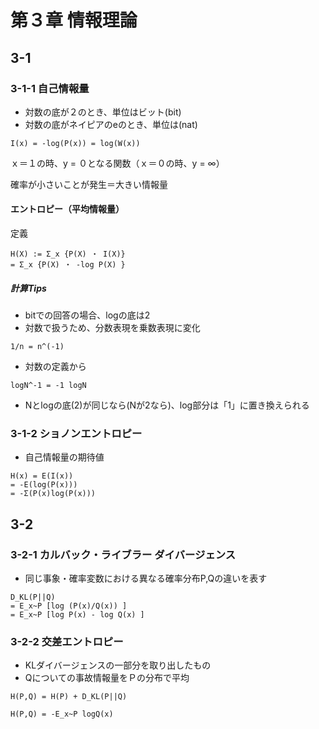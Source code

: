 # 第３章 情報理論

## 3-1
### 3-1-1 自己情報量
- 対数の底が２のとき、単位はビット(bit)
- 対数の底がネイピアのeのとき、単位は(nat)
```
I(x) = -log(P(x)) = log(W(x)) 
```

ｘ＝１の時、y = ０となる関数（ｘ＝０の時、y = ∞）

確率が小さいことが発生＝大きい情報量

#### エントロピー（平均情報量）
定義
```
H(X) := Σ_x {P(X) ・ I(X)}
= Σ_x {P(X) ・ -log P(X) }
```
##### 計算Tips
- bitでの回答の場合、logの底は2
- 対数で扱うため、分数表現を乗数表現に変化
```
1/n = n^(-1)
```
- 対数の定義から
```
logN^-1 = -1 logN
```
- Nとlogの底(2)が同じなら(Nが2なら)、log部分は「1」に置き換えられる

### 3-1-2 ショノンエントロピー
- 自己情報量の期待値

```
H(x) = E(I(x))
= -E(log(P(x)))
= -Σ(P(x)log(P(x)))
```
## 3-2
### 3-2-1 カルバック・ライブラー ダイバージェンス
- 同じ事象・確率変数における異なる確率分布P,Qの違いを表す

```
D_KL(P||Q)
= E_x~P [log (P(x)/Q(x)) ]
= E_x~P [log P(x) - log Q(x) ]
```
### 3-2-2 交差エントロピー
- KLダイバージェンスの一部分を取り出したもの
- Qについての事故情報量をＰの分布で平均
```
H(P,Q) = H(P) + D_KL(P||Q)

H(P,Q) = -E_x~P logQ(x)
```
